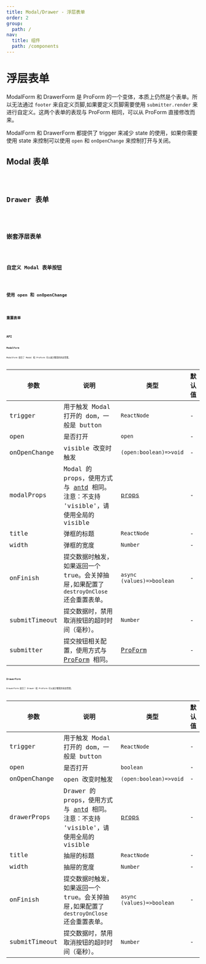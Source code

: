 ```yaml
---
title: Modal/Drawer - 浮层表单
order: 2
group:
  path: /
nav:
  title: 组件
  path: /components
---
```


# 浮层表单

ModalForm 和 DrawerForm 是 ProForm 的一个变体，本质上仍然是个表单。所以无法通过 `footer` 来自定义页脚,如果要定义页脚需要使用 `submitter.render` 来进行自定义。这两个表单的表现与 ProForm 相同，可以从 ProForm 直接修改而来。

ModalForm 和 DrawerForm 都提供了 trigger 来减少 state 的使用，如果你需要使用 state 来控制可以使用 `open` 和 `onOpenChange` 来控制打开与关闭。

## Modal 表单

<code src="./demos/modal-form.tsx" background="#f5f5f5" height="113px" title="Modal 表单"/>

## Drawer 表单

<code src="./demos/drawer-form.tsx" background="#f5f5f5" height="113px" title="Drawer 表单"/>

## 嵌套浮层表单

<code src="./demos/drawer-form-nested.tsx" debug background="#f5f5f5" height="32px" title="Drawer Forms"/>

## 自定义 Modal 表单按钮

<code src="./demos/modal-form-submitter.tsx" background="#f5f5f5" height="113px" title="自定义 Modal 表单按钮"/>

## 使用 open 和 onOpenChange

<code src="./demos/visible-on-visible-change.tsx" background="#f5f5f5" height="113px" title="使用 open 和 onOpenChange"/>

## 重置表单

<code src="./demos/modal-form-reset.tsx" background="#f5f5f5" height="113px" title="重置表单"/>

## API

### ModalForm

ModalForm 组合了 Modal 和 ProForm 可以减少繁琐的状态管理。

| 参数 | 说明 | 类型 | 默认值 |
| --- | --- | --- | --- |
| trigger | 用于触发 Modal 打开的 dom，一般是 button | `ReactNode` | - |
| open | 是否打开 | `open` | - |
| onOpenChange | visible 改变时触发 | `(open:boolean)=>void` | - |
| modalProps | Modal 的 props，使用方式与 [antd](https://ant.design/components/modal-cn/) 相同。注意：不支持 'visible'，请使用全局的 visible | [props](https://ant.design/components/modal-cn/#API) | - |
| title | 弹框的标题 | `ReactNode` | - |
| width | 弹框的宽度 | `Number` | - |
| onFinish | 提交数据时触发，如果返回一个 true。会关掉抽屉,如果配置了 `destroyOnClose` 还会重置表单。 | `async (values)=>boolean` | - |
| submitTimeout | 提交数据时，禁用取消按钮的超时时间（毫秒）。 | `Number` | - |
| submitter | 提交按钮相关配置，使用方式与[ProForm](https://procomponents.ant.design/components/form) 相同。 | [ProForm](https://procomponents.ant.design/components/form) | - |

### DrawerForm

DrawerForm 组合了 Drawer 和 ProForm 可以减少繁琐的状态管理。

| 参数 | 说明 | 类型 | 默认值 |
| --- | --- | --- | --- |
| trigger | 用于触发 Modal 打开的 dom，一般是 button | `ReactNode` | - |
| open | 是否打开 | `boolean` | - |
| onOpenChange | open 改变时触发 | `(open:boolean)=>void` | - |
| drawerProps | Drawer 的 props，使用方式与 [antd](https://ant.design/components/drawer-cn/) 相同。注意：不支持 'visible'，请使用全局的 visible | [props](https://ant.design/components/drawer-cn/#API) | - |
| title | 抽屉的标题 | `ReactNode` | - |
| width | 抽屉的宽度 | `Number` | - |
| onFinish | 提交数据时触发，如果返回一个 true。会关掉抽屉,如果配置了 `destroyOnClose` 还会重置表单。 | `async (values)=>boolean` | - |
| submitTimeout | 提交数据时，禁用取消按钮的超时时间（毫秒）。 | `Number` | - |
